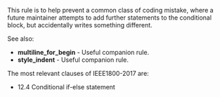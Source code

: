 This rule is to help prevent a common class of coding mistake, where a future
maintainer attempts to add further statements to the conditional block, but
accidentally writes something different.

See also:

- **multiline_for_begin** - Useful companion rule.
- **style_indent** - Useful companion rule.

The most relevant clauses of IEEE1800-2017 are:

- 12.4 Conditional if-else statement
